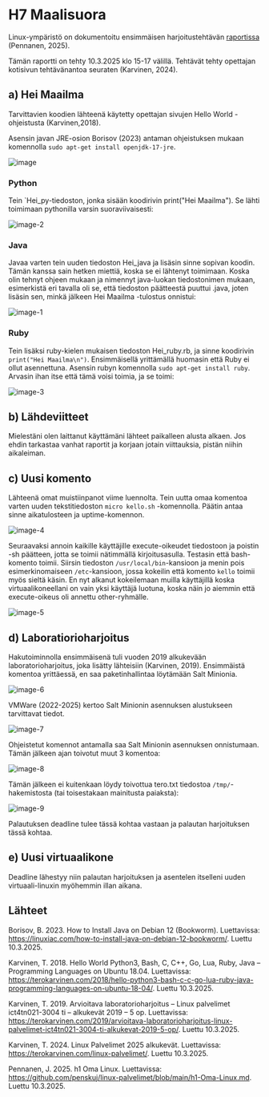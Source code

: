 # H7 Maalisuora

Linux-ympäristö on dokumentoitu ensimmäisen harjoitustehtävän [raportissa](https://github.com/penskuj/linux-palvelimet/blob/main/h1-Oma-Linux.md) (Pennanen, 2025).

Tämän raportti on tehty 10.3.2025 klo 15-17 välillä. Tehtävät tehty opettajan kotisivun tehtävänantoa seuraten (Karvinen, 2024).

## a) Hei Maailma

Tarvittavien koodien lähteenä käytetty opettajan sivujen Hello World -ohjeistusta (Karvinen,2018).

Asensin javan JRE-osion Borisov (2023) antaman ohjeistuksen mukaan komennolla `sudo apt-get install openjdk-17-jre`.

![image](https://github.com/user-attachments/assets/ad5a1dd3-375e-46c6-b7f4-5e2a9c64f942)


### Python

Tein `Hei_py-tiedoston, jonka sisään koodirivin print("Hei Maailma"). Se lähti toimimaan pythonilla varsin suoraviivaisesti:

![image-2](https://github.com/user-attachments/assets/e0acce65-9bf5-469b-80a6-186aee89648d)

### Java

Javaa varten tein uuden tiedoston Hei_java ja lisäsin sinne sopivan koodin. Tämän kanssa sain hetken miettiä, koska se ei lähtenyt toimimaan. Koska olin tehnyt ohjeen mukaan ja nimennyt java-luokan tiedostonimen mukaan, esimerkistä eri tavalla oli se, että tiedoston päätteestä puuttui .java, joten lisäsin sen, minkä jälkeen Hei Maailma -tulostus onnistui: 

![image-1](https://github.com/user-attachments/assets/1b3d2f0c-ec51-41bf-b8d8-e26502b0c2c6)

### Ruby

Tein lisäksi ruby-kielen mukaisen tiedoston Hei_ruby.rb, ja sinne koodirivin `print("Hei Maailma\n")`. Ensimmäisellä yrittämällä huomasin että Ruby ei ollut asennettuna. Asensin rubyn komennolla `sudo apt-get install ruby`. Arvasin ihan itse että tämä voisi toimia, ja se toimi:

![image-3](https://github.com/user-attachments/assets/376e0ac8-4f23-4572-8833-667217f2d2b7)

## b) Lähdeviitteet

Mielestäni olen laittanut käyttämäni lähteet paikalleen alusta alkaen. Jos ehdin tarkastaa vanhat raportit ja korjaan jotain viittauksia, pistän niihin aikaleiman.

## c) Uusi komento

Lähteenä omat muistiinpanot viime luennolta. Tein uutta omaa komentoa varten uuden tekstitiedoston `micro kello.sh` -komennolla. Päätin antaa sinne aikatulosteen ja uptime-komennon.

![image-4](https://github.com/user-attachments/assets/33baa6c7-e032-4c42-887f-f6f85fe5d4e8)

Seuraavaksi annoin kaikille käyttäjille execute-oikeudet tiedostoon ja poistin -sh päätteen, jotta se toimii nätimmällä kirjoitusasulla. Testasin että bash-komento toimii. Siirsin tiedoston `/usr/local/bin`-kansioon ja menin pois esimerkinomaiseen `/etc`-kansioon, jossa kokeilin että komento `kello` toimii myös sieltä käsin. En nyt alkanut kokeilemaan muilla käyttäjillä koska virtuaalikoneellani on vain yksi käyttäjä luotuna, koska näin jo aiemmin että execute-oikeus oli annettu other-ryhmälle.

![image-5](https://github.com/user-attachments/assets/f3a9ded8-ac99-48cc-944b-8ffb92e8b792)

## d) Laboratiorioharjoitus

Hakutoiminnolla ensimmäisenä tuli vuoden 2019 alkukevään laboratorioharjoitus, joka lisätty lähteisiin (Karvinen, 2019). Ensimmäistä komentoa yrittäessä, en saa paketinhallintaa löytämään Salt Minionia. 

![image-6](https://github.com/user-attachments/assets/c5c2b828-210d-450f-b5b8-38d04be09c61)

VMWare (2022-2025) kertoo Salt Minionin asennuksen alustukseen tarvittavat tiedot. 

![image-7](https://github.com/user-attachments/assets/41048bee-50c0-4428-853d-02b63b2963c8)

Ohjeistetut komennot antamalla saa Salt Minionin asennuksen onnistumaan. Tämän jälkeen ajan toivotut muut 3 komentoa:

![image-8](https://github.com/user-attachments/assets/ec9d627b-f0f1-434d-8e9a-81d3ab685fb6)

Tämän jälkeen ei kuitenkaan löydy toivottua tero.txt tiedostoa `/tmp/`-hakemistosta (tai toisestakaan mainitusta paiaksta):

![image-9](https://github.com/user-attachments/assets/eed81fd3-dcd3-4c5c-8e82-84a8b3b81163)

Palautuksen deadline tulee tässä kohtaa vastaan ja palautan harjoituksen tässä kohtaa.

## e) Uusi virtuaalikone

Deadline lähestyy niin palautan harjoituksen ja asentelen itselleni uuden virtuaali-linuxin myöhemmin illan aikana.

## Lähteet

Borisov, B. 2023. How to Install Java on Debian 12 (Bookworm). Luettavissa: https://linuxiac.com/how-to-install-java-on-debian-12-bookworm/. Luettu 10.3.2025.

Karvinen, T. 2018. Hello World Python3, Bash, C, C++, Go, Lua, Ruby, Java – Programming Languages on Ubuntu 18.04. Luettavissa: https://terokarvinen.com/2018/hello-python3-bash-c-c-go-lua-ruby-java-programming-languages-on-ubuntu-18-04/. Luettu 10.3.2025.

Karvinen, T. 2019. Arvioitava laboratorioharjoitus – Linux palvelimet ict4tn021-3004 ti – alkukevät 2019 – 5 op. Luettavissa: https://terokarvinen.com/2019/arvioitava-laboratorioharjoitus-linux-palvelimet-ict4tn021-3004-ti-alkukevat-2019-5-op/. Luettu 10.3.2025.

Karvinen, T. 2024. Linux Palvelimet 2025 alkukevät. Luettavissa: https://terokarvinen.com/linux-palvelimet/. Luettu 10.3.2025.

Pennanen, J. 2025. h1 Oma Linux. Luettavissa: https://github.com/penskuj/linux-palvelimet/blob/main/h1-Oma-Linux.md. Luettu 10.3.2025.
